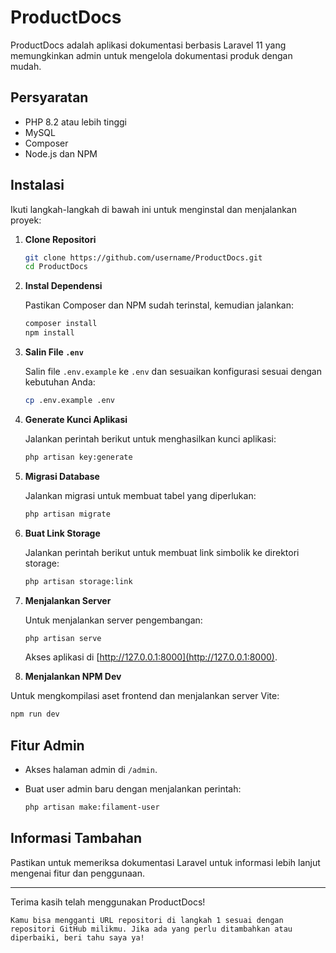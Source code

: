 # ProductDocs

ProductDocs adalah aplikasi dokumentasi berbasis Laravel 11 yang memungkinkan admin untuk mengelola dokumentasi produk dengan mudah.

## Persyaratan

- PHP 8.2 atau lebih tinggi
- MySQL
- Composer
- Node.js dan NPM

## Instalasi

Ikuti langkah-langkah di bawah ini untuk menginstal dan menjalankan proyek:

1. **Clone Repositori**

   ```bash
   git clone https://github.com/username/ProductDocs.git
   cd ProductDocs
   ```

2. **Instal Dependensi**

   Pastikan Composer dan NPM sudah terinstal, kemudian jalankan:

   ```bash
   composer install
   npm install
   ```

3. **Salin File `.env`**

   Salin file `.env.example` ke `.env` dan sesuaikan konfigurasi sesuai dengan kebutuhan Anda:

   ```bash
   cp .env.example .env
   ```

6. **Generate Kunci Aplikasi**

   Jalankan perintah berikut untuk menghasilkan kunci aplikasi:

   ```bash
   php artisan key:generate
   ```

7. **Migrasi Database**

   Jalankan migrasi untuk membuat tabel yang diperlukan:

   ```bash
   php artisan migrate
   ```

8. **Buat Link Storage**

   Jalankan perintah berikut untuk membuat link simbolik ke direktori storage:

   ```bash
   php artisan storage:link
   ```

9. **Menjalankan Server**

   Untuk menjalankan server pengembangan:

   ```bash
   php artisan serve
   ```

   Akses aplikasi di [http://127.0.0.1:8000](http://127.0.0.1:8000).

10. **Menjalankan NPM Dev**

   Untuk mengkompilasi aset frontend dan menjalankan server Vite:
   ```bash
   npm run dev
   ```

## Fitur Admin

- Akses halaman admin di `/admin`.
- Buat user admin baru dengan menjalankan perintah:

   ```bash
   php artisan make:filament-user
   ```

## Informasi Tambahan

Pastikan untuk memeriksa dokumentasi Laravel untuk informasi lebih lanjut mengenai fitur dan penggunaan.

---

Terima kasih telah menggunakan ProductDocs!
```
Kamu bisa mengganti URL repositori di langkah 1 sesuai dengan repositori GitHub milikmu. Jika ada yang perlu ditambahkan atau diperbaiki, beri tahu saya ya!
